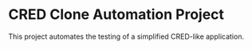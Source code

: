 # CRED Clone Automation Project
This project automates the testing of a simplified CRED-like application.